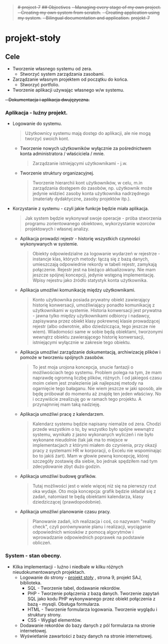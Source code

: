 > ~~# project-7~~
> ~~## Objectives~~
> ~~- Managing every stage of my own project.~~
> ~~- Creating my own system from scratch.~~
> ~~- Creating application using my system.~~
> ~~- Bilingual documentation and application.~~
> ~~projekt-7~~
# projekt-stoły
## Cele
- Tworzenie własnego systemu od zera.
  - Stworzyć system zarządzania zasobami.
- Zarządzanie własnym projektem od początku do końca.
  - Stworzyć portfolio.
- Tworzenie aplikacji używając własnego w/w systemu.

~~- Dokumentacja i aplikacja dwujęzyczna.~~

### Aplikacja - luźny projekt.
- Logowanie do systemu.
  > Użytkownicy systemu mają dostęp do aplikacji, ale nie mogą tworzyć swoich kont.
  - Tworzenie nowych użytkowników wyłącznie za pośrednictwem konta administratora / właściciela / mnie.
    > Zarządzanie istniejącymi użytkownikami - j.w.
  - Tworzenie struktury organizacyjnej.
    > Tworzenie hierarchii kont użytkowników, w celu, m.in zarządzania dostępem do zasobów, np. użytkownik może jedynie widzieć zasoby konta użytkownika nadrzędnego (materiały dydaktyczne, zasoby projektów itp.).
- Korzystanie z systemu - czyli jakie funkcje będzie miała aplikacja.
  > Jak system będzie wykonywał swoje operacje - próba stworzenia programu zorientowanego obiektowo, wykorzystanie wzorców projektowych i własnej analizy. 
  - Aplikacja prowadzi rejestr - historię wszystkich czynności wykonywanych w systemie.
    > Obiekty odpowiedzialne za logowanie wydarzeń w rejestrze - instancje klas, których metody: łączą się z bazą danych, umieszczają odpowiednie rekordy w tabeli rejestr, zamykają połączenie.
    > Rejestr jest na bieżąco aktualizowany. Nie mam jeszcze spójnej koncepcji, jedynie wstępną implementację.
    > Wpisy rejestru jako źródło statystyk konta użytkownika.
  - Aplikacja umożliwi komunikację między użytkownikami.
    > Konto użytkownika posiada prywatny obiekt zawierający historię konwersacji, umożliwiający ponadto komunikację z użytkownikami w systemie. Historia konwersacji jest prywatna - jawna tylko między użytkownikami odbiorcy i nadawcy, zapisywana przez obiekt klasy pokrewnej klasie prowadzącej rejestr (albo odwrotnie, albo dziedzicząca, tego jeszcze nie wiem). Wiadomości same w sobie będą obiektami, tworzonymi wewnątrz obiektu zawierającego historię konwersacji, istniejącymi wyłącznie w zakresie tego obiektu.
  - Aplikacja umożliwi zarządzanie dokumentacją, archiwizację plików i pomoże w tworzeniu spójnych zasobów.
    > To jest moja urojona koncepcja, snucie fantazji o możliwościach tego systemu. Problem polega na tym, że mam naprawdę ogromną liczbę plików, różnych. I od jakiegoś czasu moim celem jest znalezienie jak najlepszej metody na ogarnięcie tego bałaganu. Nie wiem jeszcze w jaki sposób, ale będę próbował do momentu aż znajdę ten jeden właściwy. No i oczywiście zrealizuję go w ramach tego projektu. A przynajmniej mam taką nadzieję.
  - Aplikacja umożliwi pracę z kalendarzem.
    > Kalendarz systemu będzie napisany niemalże od zera. Chodzi przede wszystkim o to, by wszystko było spójne wewnątrz systemu, wynikało z jasno wykonanych wyliczeń i nie było wykonane nieudolnie (tak jak ma to miejsce w implementacjach z którymi miałem do czynienia, przy okazji pracy z systemami HR w korporacji, o Excelu nie wspominając bo to jakiś żart). Mam w głowie pewną koncepcję, której szczegóły zostawię dla siebie, bo jednak spędziłem nad tym zdecydowanie zbyt dużo godzin.
  - Aplikacja umożliwi budowę grafików.
    > Tutaj możliwości jest o wiele więcej niż się na pierwszy rzut oka wydaje. Oto moja koncepcja: grafik będzie składał się z zadań, natomiast te będą obiektami kalendarza, klasy dziedziczącej (prawdopodobnie).
  - Aplikacja umożliwi planowanie czasu pracy.
    > Planowanie zadań, ich realizacja i coś, co nazywam "reality check", czyli porównywanie planu i realizacji, wyciąganie odpowiednich wniosków z pomocą algorytmów i wprowadzanie odpowiednich poprawek na podstawie obliczeń.
 
### System - stan obecny.
- Kilka implementacji - luźno i niedbale w kilku różnych nieudokumentowanych projektach.
  - Logowanie do strony - [projekt stoły](https://projektstoly.pl/saturas.php) , strona 9, projekt SAJ, biblioteka.
    - SQL - Tworzenie tabel, dodawanie rekordów.
    - PHP - Tworzenie połączenia z bazą danych. Tworzenie zapytań SQL jako kodu PHP wykonywanego przez obiekt połączenia z bazą - mysqli. Obsługa formularza.
    - HTML - Tworzenie formularza logowania. Tworzenie wyglądu i struktury strony.
    - CSS - Wygląd elementów.
  - Dodawanie rekordów do bazy danych z pól formularza na stronie internetowej.
  - Wyświetlanie zawartości z bazy danych na stronie internetowej.
